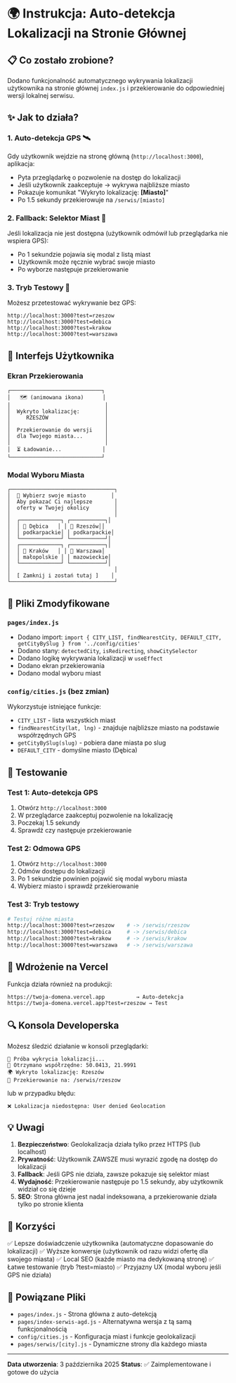 # 🌍 Instrukcja: Auto-detekcja Lokalizacji na Stronie Głównej

## 📋 Co zostało zrobione?

Dodano funkcjonalność automatycznego wykrywania lokalizacji użytkownika na stronie głównej `index.js` i przekierowanie do odpowiedniej wersji lokalnej serwisu.

## ✨ Jak to działa?

### 1. **Auto-detekcja GPS** 🛰️
Gdy użytkownik wejdzie na stronę główną (`http://localhost:3000`), aplikacja:
- Pyta przeglądarkę o pozwolenie na dostęp do lokalizacji
- Jeśli użytkownik zaakceptuje → wykrywa najbliższe miasto
- Pokazuje komunikat "Wykryto lokalizację: **[Miasto]**"
- Po 1.5 sekundy przekierowuje na `/serwis/[miasto]`

### 2. **Fallback: Selektor Miast** 📍
Jeśli lokalizacja nie jest dostępna (użytkownik odmówił lub przeglądarka nie wspiera GPS):
- Po 1 sekundzie pojawia się modal z listą miast
- Użytkownik może ręcznie wybrać swoje miasto
- Po wyborze następuje przekierowanie

### 3. **Tryb Testowy** 🧪
Możesz przetestować wykrywanie bez GPS:
```
http://localhost:3000?test=rzeszow
http://localhost:3000?test=debica
http://localhost:3000?test=krakow
http://localhost:3000?test=warszawa
```

## 🎨 Interfejs Użytkownika

### Ekran Przekierowania
```
┌─────────────────────────────┐
│   🗺️ (animowana ikona)      │
│                              │
│  Wykryto lokalizację:        │
│     RZESZÓW                  │
│                              │
│  Przekierowanie do wersji    │
│  dla Twojego miasta...       │
│                              │
│  ⏳ Ładowanie...             │
└─────────────────────────────┘
```

### Modal Wyboru Miasta
```
┌─────────────────────────────────┐
│  📍 Wybierz swoje miasto        │
│  Aby pokazać Ci najlepsze       │
│  oferty w Twojej okolicy        │
│                                 │
│  ┌─────────────┐ ┌───────────┐│
│  │ 📍 Dębica   │ │ 📍 Rzeszów││
│  │ podkarpackie│ │ podkarpackie│
│  └─────────────┘ └───────────┘│
│  ┌─────────────┐ ┌───────────┐│
│  │ 📍 Kraków   │ │ 📍 Warszawa│
│  │ małopolskie │ │ mazowieckie│
│  └─────────────┘ └───────────┘│
│                                 │
│  [ Zamknij i zostań tutaj ]    │
└─────────────────────────────────┘
```

## 🔧 Pliki Zmodyfikowane

### `pages/index.js`
- Dodano import: `import { CITY_LIST, findNearestCity, DEFAULT_CITY, getCityBySlug } from '../config/cities'`
- Dodano stany: `detectedCity`, `isRedirecting`, `showCitySelector`
- Dodano logikę wykrywania lokalizacji w `useEffect`
- Dodano ekran przekierowania
- Dodano modal wyboru miast

### `config/cities.js` (bez zmian)
Wykorzystuje istniejące funkcje:
- `CITY_LIST` - lista wszystkich miast
- `findNearestCity(lat, lng)` - znajduje najbliższe miasto na podstawie współrzędnych GPS
- `getCityBySlug(slug)` - pobiera dane miasta po slug
- `DEFAULT_CITY` - domyślne miasto (Dębica)

## 📱 Testowanie

### Test 1: Auto-detekcja GPS
1. Otwórz `http://localhost:3000`
2. W przeglądarce zaakceptuj pozwolenie na lokalizację
3. Poczekaj 1.5 sekundy
4. Sprawdź czy następuje przekierowanie

### Test 2: Odmowa GPS
1. Otwórz `http://localhost:3000`
2. Odmów dostępu do lokalizacji
3. Po 1 sekundzie powinien pojawić się modal wyboru miasta
4. Wybierz miasto i sprawdź przekierowanie

### Test 3: Tryb testowy
```bash
# Testuj różne miasta
http://localhost:3000?test=rzeszow    # -> /serwis/rzeszow
http://localhost:3000?test=debica     # -> /serwis/debica
http://localhost:3000?test=krakow     # -> /serwis/krakow
http://localhost:3000?test=warszawa   # -> /serwis/warszawa
```

## 🚀 Wdrożenie na Vercel

Funkcja działa również na produkcji:
```
https://twoja-domena.vercel.app          → Auto-detekcja
https://twoja-domena.vercel.app?test=rzeszow → Test
```

## 🔍 Konsola Developerska

Możesz śledzić działanie w konsoli przeglądarki:
```
📍 Próba wykrycia lokalizacji...
📍 Otrzymano współrzędne: 50.0413, 21.9991
🌍 Wykryto lokalizację: Rzeszów
🚀 Przekierowanie na: /serwis/rzeszow
```

lub w przypadku błędu:
```
❌ Lokalizacja niedostępna: User denied Geolocation
```

## 💡 Uwagi

1. **Bezpieczeństwo**: Geolokalizacja działa tylko przez HTTPS (lub localhost)
2. **Prywatność**: Użytkownik ZAWSZE musi wyrazić zgodę na dostęp do lokalizacji
3. **Fallback**: Jeśli GPS nie działa, zawsze pokazuje się selektor miast
4. **Wydajność**: Przekierowanie następuje po 1.5 sekundy, aby użytkownik widział co się dzieje
5. **SEO**: Strona główna jest nadal indeksowana, a przekierowanie działa tylko po stronie klienta

## 🎯 Korzyści

✅ Lepsze doświadczenie użytkownika (automatyczne dopasowanie do lokalizacji)
✅ Wyższe konwersje (użytkownik od razu widzi ofertę dla swojego miasta)
✅ Local SEO (każde miasto ma dedykowaną stronę)
✅ Łatwe testowanie (tryb ?test=miasto)
✅ Przyjazny UX (modal wyboru jeśli GPS nie działa)

## 🔗 Powiązane Pliki

- `pages/index.js` - Strona główna z auto-detekcją
- `pages/index-serwis-agd.js` - Alternatywna wersja z tą samą funkcjonalnością
- `config/cities.js` - Konfiguracja miast i funkcje geolokalizacji
- `pages/serwis/[city].js` - Dynamiczne strony dla każdego miasta

---

**Data utworzenia**: 3 października 2025
**Status**: ✅ Zaimplementowane i gotowe do użycia
